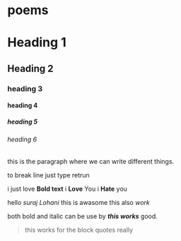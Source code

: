 # poems
# Heading 1
## Heading 2
### heading 3
#### heading 4
##### heading 5 
###### heading 6

this is the paragraph where we can write different things.

to break line 
just type retrun 

i just love **Bold text**
i __Love__ You
i **Hate** you

hello *suraj Lohani* this is awasome
this also _work_


both bold and italic can be use by ***this works*** good.


> this works for the block quotes
> really

